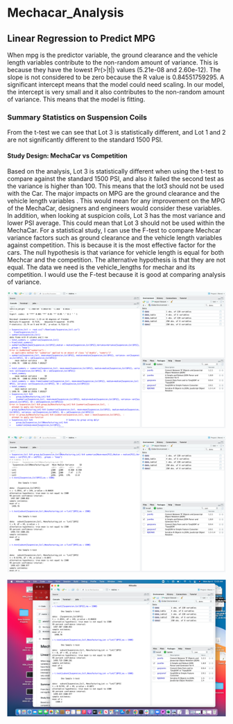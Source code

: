 # Mechacar_Analysis

## Linear Regression to Predict MPG
When mpg is the predictor variable, the ground clearance and the vehicle length variables contribute to the non-random amount of variance. This is because they have the lowest Pr(>|t|) values (5.21e-08 and 2.60e-12). The slope is not considered to be zero because the R value is 0.84551759295. A significant intercept means that the model could need scaling. In our model, the intercept is very small and it also contributes to the non-random amount of variance. This means that the model is fitting. 


### Summary Statistics on Suspension Coils
From the t-test we can see that Lot 3 is statistically different, and Lot 1 and 2 are not significantly different to the standard 1500 PSI. 


#### Study Design: MechaCar vs Competition
Based on the analysis, Lot 3 is statistically different when using the t-test to compare against the standard 1500 PSI, and also it failed the second test as the variance is higher than 100. This means that the lot3 should not be used with the Car. The major impacts on MPG are the ground clearance and the vehicle length variables . This would mean for any improvement on the MPG of the MechaCar, designers and engineers would consider these variables. In addition, when looking at suspicion coils, Lot 3 has the most variance and lower PSI average. This could mean that Lot 3 should not be used within the MechaCar. For a statistical study, I can use the F-test to compare Mechcar variance factors such as ground clearance and the vehicle length variables against competition. This is because it is the most effective factor for the cars. The null hypothesis is that variance for vehicle length is equal for both Mechcar and the competition. The alternative hypothesis is that they are not equal. The data we need is the vehicle_lengths for mechar and its competition. I would use the F-test because it is good at comparing analysis of variance. 


![First!](https://github.com/adarisi7/Mechacar_Analysis/blob/65ed586c5c2228494883914b1acf52648de51d0a/Screen%20Shot%202022-04-04%20at%2012.25.01%20AM.png)

![Second!](https://github.com/adarisi7/Mechacar_Analysis/blob/65ed586c5c2228494883914b1acf52648de51d0a/Screen%20Shot%202022-04-04%20at%2012.26.57%20AM.png)

![Third!](https://github.com/adarisi7/Mechacar_Analysis/blob/65ed586c5c2228494883914b1acf52648de51d0a/Screen%20Shot%202022-04-04%20at%2012.03.09%20AM.png)

